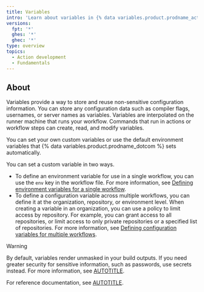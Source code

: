 ```yaml
---
title: Variables
intro: 'Learn about variables in {% data variables.product.prodname_actions %} workflows.'
versions:
  fpt: '*'
  ghes: '*'
  ghec: '*'
type: overview
topics:
  - Action development
  - Fundamentals
---
```


## About

Variables provide a way to store and reuse non-sensitive configuration information. You can store any configuration data such as compiler flags, usernames, or server names as variables. Variables are interpolated on the runner machine that runs your workflow. Commands that run in actions or workflow steps can create, read, and modify variables.

You can set your own custom variables or use the default environment variables that {% data variables.product.prodname_dotcom %} sets automatically.

You can set a custom variable in two ways.

* To define an environment variable for use in a single workflow, you can use the `env` key in the workflow file. For more information, see [Defining environment variables for a single workflow](/actions/how-tos/writing-workflows/choosing-what-your-workflow-does/store-information-in-variables#defining-environment-variables-for-a-single-workflow).
* To define a configuration variable across multiple workflows, you can define it at the organization, repository, or environment level. When creating a variable in an organization, you can use a policy to limit access by repository. For example, you can grant access to all repositories, or limit access to only private repositories or a specified list of repositories. For more information, see [Defining configuration variables for multiple workflows](/actions/how-tos/writing-workflows/choosing-what-your-workflow-does/store-information-in-variables#defining-configuration-variables-for-multiple-workflows).

> [!WARNING]
> By default, variables render unmasked in your build outputs. If you need greater security for sensitive information, such as passwords, use secrets instead. For more information, see [AUTOTITLE](/actions/security-for-github-actions/security-guides/about-secrets).

For reference documentation, see [AUTOTITLE](/actions/reference/variables-reference).
